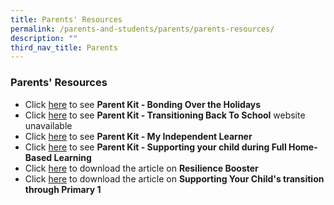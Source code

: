 ```yaml
---
title: Parents' Resources
permalink: /parents-and-students/parents/parents-resources/
description: ""
third_nav_title: Parents
---
```

### **Parents' Resources**
* Click [here](https://drive.google.com/file/d/12pVg0HwNSMI-jdqQNSTgtY9OGheF2OeR/view) to see **Parent Kit - Bonding Over the Holidays**
* Click [here](https://drive.google.com/file/d/1UCQQikoJdhFp9VWNeROXcfQ213a0FwQN/view) to see **Parent Kit - Transitioning Back To School** website unavailable
* Click [here](https://drive.google.com/file/d/1ZMWznOY0m5Ar8m5oSz4NpYQrqCLKf-HR/view) to see **Parent Kit - My Independent Learner**
* Click [here](https://drive.google.com/file/d/1cnZDqsxNentp3YNJ8tPYPmjuDRabN1cX/view) to see **Parent Kit - Supporting your child during Full Home-Based Learning**
* Click [here](https://drive.google.com/file/d/18tS4tPtpYTzp9fPgIVgXQVppSOFDO7fF/view) to download the article on **Resilience Booster**
* Click [here](https://drive.google.com/file/d/1L37ZmTwsqySH_qNvY9GKZA9tE1Q5ure5/view) to download the article on **Supporting Your Child's transition through Primary 1**